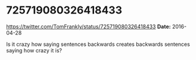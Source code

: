 # 725719080326418433
https://twitter.com/TomFrankly/status/725719080326418433
**Date:** 2016-04-28

Is it crazy how saying sentences backwards creates backwards sentences saying how crazy it is?
